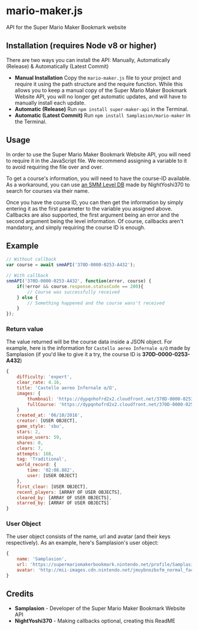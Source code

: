 # mario-maker.js
API for the Super Mario Maker Bookmark website

## Installation (requires Node v8 or higher)

There are two ways you can install the API: Manually, Automatically (Release) & Automatically (Latest Commit)

- **Manual Installation** Copy the `mario-maker.js` file to your project and require it using the path structure and the require function. While this allows you to keep a manual copy of the Super Mario Maker Bookmark Website API, you will no longer get automatic updates, and will have to manually install each update.
- **Automatic (Release)** Run `npm install super-maker-api` in the Terminal.
- **Automatic (Latest Commit)** Run `npm install Samplasion/mario-maker` in the Terminal.

## Usage

In order to use the Super Mario Maker Bookmark Website API, you will need to require it in the JavaScript file. We recommend assigning a variable to it to avoid requiring the file over and over.

To get a course's information, you will need to have the course-ID available. As a workaround, you can use [an SMM Level DB](http://smm-db.glitch.me/levels/) made by NightYoshi370 to search for courses via their name.

Once you have the course ID, you can then get the information by simply entering it as the first parameter to the variable you assigned above. Callbacks are also supported, the first argument being an error and the second argument being the level information. Of course, callbacks aren't mandatory, and simply requiring the course ID is enough.


## Example

```js
// Without callback
var course = await smmAPI('370D-0000-0253-A432');

// With callback
smmAPI('370D-0000-0253-A432', function(error, course) {
    if(!error && course.response.statusCode == 200){
        // Course was successfully received        
    } else {
        // Something happened and the course wans't received
    }
});
```

### Return value
The value returned will be the course data inside a JSON object. For example, here is the information for `Castello aereo Infernale α/Ω` made by Samplasion (if you'd like to give it a try, the course ID is **370D-0000-0253-A432**)

```js
{
	difficulty: 'expert',
	clear_rate: 4.16,
	title: 'Castello aereo Infernale α/Ω',
	images: {
  		thumbnail: 'https://dypqnhofrd2x2.cloudfront.net/370D-0000-0253-A432.jpg',
		fullCourse: 'https://dypqnhofrd2x2.cloudfront.net/370D-0000-0253-A432_full.jpg'
	}
	created_at: '06/10/2016',
	creator: [USER OBJECT],
	game_style: 'sbu',
	stars: 2,
	unique_users: 59,
	shares: 0,
	clears: 7,
	attempts: 168,
	tag: 'Traditional',
	world_record: {
		time: '02:08.882',
		user: [USER OBJECT]
	},
	first_clear: [USER OBJECT],
	recent_players: [ARRAY OF USER OBJECTS],
	cleared_by: [ARRAY OF USER OBJECTS],
	starred_by: [ARRAY OF USER OBJECTS]
}
```

### User Object

The user object consists of the name, url and avatar (and their keys respectively). As an example, here's Samplasion's user object:

```js
{
	name: 'Samplasion',
	url: 'https://supermariomakerbookmark.nintendo.net/profile/Samplasion?type=posted',
	avatar: 'http://mii-images.cdn.nintendo.net/jmuybnozbxfm_normal_face.png'
}
```

## Credits

- **Samplasion** - Developer of the Super Mario Maker Bookmark Website API
- **NightYoshi370** - Making callbacks optional, creating this ReadME
